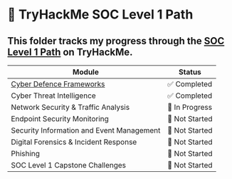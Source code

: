# 🧠 TryHackMe SOC Level 1 Path

This folder tracks my progress through the [SOC Level 1 Path](https://tryhackme.com/path/outline/soclevel1) on TryHackMe.
---
| Module | Status | 
|----------|----------|
| [Cyber Defence Frameworks]()    | ✅ Completed | 
| Cyber Threat Intelligence    | ✅ Completed | 
| Network Security & Traffic Analysis    | 🔄 In Progress |
| Endpoint Security Monitoring    | 🔲 Not Started | 
| Security Information and Event Management    | 🔲 Not Started |
| Digital Forensics & Incident Response    | 🔲 Not Started | 
| Phishing | 🔲 Not Started |
| SOC Level 1 Capstone Challenges | 🔲 Not Started | 
